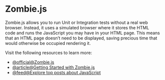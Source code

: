 # Zombie.js

Zombie.js allows you to run Unit or Integration tests without a real web browser. Instead, it uses a simulated browser where it stores the HTML code and runs the JavaScript you may have in your HTML page. This means that an HTML page doesn’t need to be displayed, saving precious time that would otherwise be occupied rendering it.

Visit the following resources to learn more:

- [@official@Zombie.js](http://zombie.js.org/)
- [@article@Getting Started with Zombie.js](https://www.packt.com/getting-started-zombiejs/)
- [@feed@Explore top posts about JavaScript](https://app.daily.dev/tags/javascript?ref=roadmapsh)
